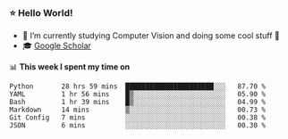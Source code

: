 ### ⭐️ Hello World!

<!--
**hologerry/hologerry** is a ✨ _special_ ✨ repository because its `README.md` (this file) appears on your GitHub profile.

Here are some ideas to get you started:

- 🔭 I’m currently working and studying on Computer Vision
- 🌱 I’m currently learning at Peking University
- 💬 Ask me about 
- 📫 How to reach me: E-mail
- 😄 Pronouns: he/his
- ⚡ Fun fact: Music is the Power
-->


- 🔭 I’m currently studying Computer Vision and doing some cool stuff 🤖
- 🎓 [Google Scholar](https://scholar.google.com/citations?user=3ykqW9wAAAAJ&hl=en)


📊 **This week I spent my time on**

<!--START_SECTION:waka-->

```text
Python       28 hrs 59 mins  ██████████████████████░░░   87.70 %
YAML         1 hr 56 mins    █▒░░░░░░░░░░░░░░░░░░░░░░░   05.90 %
Bash         1 hr 39 mins    █▒░░░░░░░░░░░░░░░░░░░░░░░   04.99 %
Markdown     14 mins         ▒░░░░░░░░░░░░░░░░░░░░░░░░   00.73 %
Git Config   7 mins          ░░░░░░░░░░░░░░░░░░░░░░░░░   00.38 %
JSON         6 mins          ░░░░░░░░░░░░░░░░░░░░░░░░░   00.30 %
```

<!--END_SECTION:waka-->
